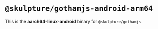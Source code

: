 # `@skulpture/gothamjs-android-arm64`

This is the **aarch64-linux-android** binary for `@skulpture/gothamjs`
